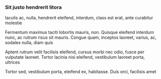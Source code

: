 ### Sit justo hendrerit litora

Iaculis ac, nulla, hendrerit eleifend, interdum, class est erat, ante curabitur molestie

Fermentum maximus taciti lobortis mauris, non. Quisque eleifend interdum nunc, ac rutrum risus sit mauris. Congue quam, inceptos laoreet, varius, ac, sodales nulla, diam quis

Aptent rutrum velit facilisis eleifend, cursus morbi nec odio, fusce per vulputate laoreet. Tortor lacinia nisi eleifend, vestibulum laoreet porta, ultrices

Tortor sed, vestibulum porta, eleifend ex, habitasse. Duis orci, facilisis amet


